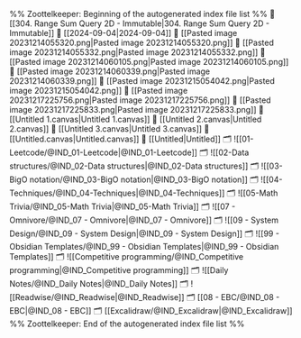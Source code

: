 %% Zoottelkeeper: Beginning of the autogenerated index file list  %%
📄 [[304. Range Sum Query 2D - Immutable|304. Range Sum Query 2D - Immutable]]
📄 [[2024-09-04|2024-09-04]]
📄 [[Pasted image 20231214055320.png|Pasted image 20231214055320.png]]
📄 [[Pasted image 20231214055332.png|Pasted image 20231214055332.png]]
📄 [[Pasted image 20231214060105.png|Pasted image 20231214060105.png]]
📄 [[Pasted image 20231214060339.png|Pasted image 20231214060339.png]]
📄 [[Pasted image 20231215054042.png|Pasted image 20231215054042.png]]
📄 [[Pasted image 20231217225756.png|Pasted image 20231217225756.png]]
📄 [[Pasted image 20231217225833.png|Pasted image 20231217225833.png]]
📄 [[Untitled 1.canvas|Untitled 1.canvas]]
📄 [[Untitled 2.canvas|Untitled 2.canvas]]
📄 [[Untitled 3.canvas|Untitled 3.canvas]]
📄 [[Untitled.canvas|Untitled.canvas]]
📄 [[Untitled|Untitled]]
🗂️ ![[01-Leetcode/@IND_01-Leetcode|@IND_01-Leetcode]]
🗂️ ![[02-Data structures/@IND_02-Data structures|@IND_02-Data structures]]
🗂️ ![[03-BigO notation/@IND_03-BigO notation|@IND_03-BigO notation]]
🗂️ ![[04-Techniques/@IND_04-Techniques|@IND_04-Techniques]]
🗂️ ![[05-Math Trivia/@IND_05-Math Trivia|@IND_05-Math Trivia]]
🗂️ ![[07 - Omnivore/@IND_07 - Omnivore|@IND_07 - Omnivore]]
🗂️ ![[09 - System Design/@IND_09 - System Design|@IND_09 - System Design]]
🗂️ ![[99 - Obsidian Templates/@IND_99 - Obsidian Templates|@IND_99 - Obsidian Templates]]
🗂️ ![[Competitive programming/@IND_Competitive programming|@IND_Competitive programming]]
🗂️ ![[Daily Notes/@IND_Daily Notes|@IND_Daily Notes]]
🗂️ ![[Readwise/@IND_Readwise|@IND_Readwise]]
🗂️ [[08 - EBC/@IND_08 - EBC|@IND_08 - EBC]]
🗂️ [[Excalidraw/@IND_Excalidraw|@IND_Excalidraw]]
%% Zoottelkeeper: End of the autogenerated index file list  %%
